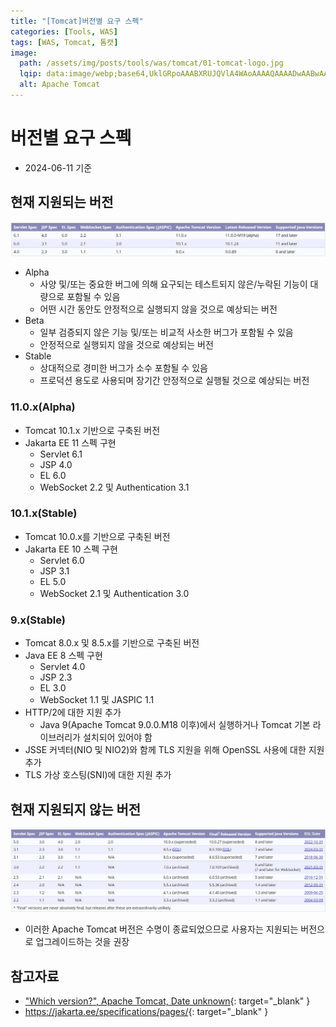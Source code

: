 ```yaml
---
title: "[Tomcat]버전별 요구 스펙"
categories: [Tools, WAS]
tags: [WAS, Tomcat, 톰캣]
image:
  path: /assets/img/posts/tools/was/tomcat/01-tomcat-logo.jpg
  lqip: data:image/webp;base64,UklGRpoAAABXRUJQVlA4WAoAAAAQAAAADwAABwAAQUxQSDIAAAARL0AmbZurmr57yyIiqE8oiG0bejIYEQTgqiDA9vqnsUSI6H+oAERp2HZ65qP/VIAWAFZQOCBCAAAA8AEAnQEqEAAIAAVAfCWkAALp8sF8rgRgAP7o9FDvMCkMde9PK7euH5M1m6VWoDXf2FkP3BqV0ZYbO6NA/VFIAAAA
  alt: Apache Tomcat
---
```


# 버전별 요구 스펙

- 2024-06-11 기준

## 현재 지원되는 버전

![01-currently-supported-versions](/assets/img/posts/tools/was/tomcat/requirement-specifications-by-tomcat-version/01-currently-supported-versions.jpg)

- Alpha
    + 사양 및/또는 중요한 버그에 의해 요구되는 테스트되지 않은/누락된 기능이 대량으로 포함될 수 있음
    + 어떤 시간 동안도 안정적으로 실행되지 않을 것으로 예상되는 버전
- Beta
    + 일부 검증되지 않은 기능 및/또는 비교적 사소한 버그가 포함될 수 있음
    + 안정적으로 실행되지 않을 것으로 예상되는 버전
- Stable
    + 상대적으로 경미한 버그가 소수 포함될 수 있음
    + 프로덕션 용도로 사용되며 장기간 안정적으로 실행될 것으로 예상되는 버전

### 11.0.x(Alpha)

- Tomcat 10.1.x 기반으로 구축된 버전
- Jakarta EE 11 스펙 구현
    - Servlet 6.1
    - JSP 4.0
    - EL 6.0
    - WebSocket 2.2 및 Authentication 3.1

### 10.1.x(Stable)

- Tomcat 10.0.x를 기반으로 구축된 버전
- Jakarta EE 10 스펙 구현
    + Servlet 6.0
    + JSP 3.1
    + EL 5.0
    + WebSocket 2.1 및 Authentication 3.0

### 9.x(Stable)

- Tomcat 8.0.x 및 8.5.x를 기반으로 구축된 버전
- Java EE 8 스펙 구현
    + Servlet 4.0
    + JSP 2.3
    + EL 3.0
    + WebSocket 1.1 및 JASPIC 1.1
- HTTP/2에 대한 지원 추가
    + Java 9(Apache Tomcat 9.0.0.M18 이후)에서 실행하거나 Tomcat 기본 라이브러리가 설치되어 있어야 함
- JSSE 커넥터(NIO 및 NIO2)와 함께 TLS 지원을 위해 OpenSSL 사용에 대한 지원 추가
- TLS 가상 호스팅(SNI)에 대한 지원 추가

## 현재 지원되지 않는 버전

![02-unsupported-versions](/assets/img/posts/tools/was/tomcat/requirement-specifications-by-tomcat-version/02-unsupported-versions.jpg)

- 이러한 Apache Tomcat 버전은 수명이 종료되었으므로 사용자는 지원되는 버전으로 업그레이드하는 것을 권장

## 참고자료

- ["Which version?", Apache Tomcat, Date unknown](https://tomcat.apache.org/whichversion.html){: target="_blank" }
- <https://jakarta.ee/specifications/pages/>{: target="_blank" }
